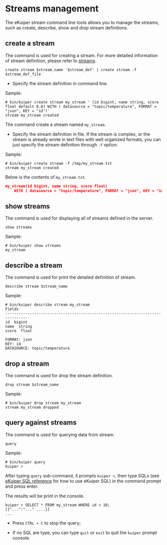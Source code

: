 # Streams management

The eKuiper stream command line tools allows you to manage the streams, such as create, describe, show and drop stream definitions.

## create a stream

The command is used for creating a stream. For more detailed information of stream definition, please refer to [streams](../../sqls/streams.md).

```shell
create stream $stream_name '$stream_def' | create stream -f $stream_def_file
```

- Specify the stream definition in command line.

Sample:

```shell
# bin/kuiper create stream my_stream ' (id bigint, name string, score float default 0.0) WITH ( datasource = "topic/temperature", FORMAT = "json", KEY = "id")'
stream my_stream created
```

The command create a stream named `my_stream`.

- Specify the stream definition in file. If the stream is complex, or the stream is already wrote in text files with well organized formats, you can just specify the stream definition through `-f` option.

Sample:

```shell
# bin/kuiper create stream -f /tmp/my_stream.txt
stream my_stream created
```

Below is the contents of `my_stream.txt`.

```json
my_stream(id bigint, name string, score float)
    WITH ( datasource = "topic/temperature", FORMAT = "json", KEY = "id");
```

## show streams

The command is used for displaying all of streams defined in the server.

```shell
show streams
```

Sample:

```shell
# bin/kuiper show streams
my_stream
```

## describe a stream

The command is used for print the detailed definition of stream.

```shell
describe stream $stream_name
```

Sample:

```shell
# bin/kuiper describe stream my_stream
Fields
--------------------------------------------------------------------------------
id  bigint
name  string
score  float

FORMAT: json
KEY: id
DATASOURCE: topic/temperature
```

## drop a stream

The command is used for drop the stream definition.

```shell
drop stream $stream_name
```

Sample:

```shell
# bin/kuiper drop stream my_stream
stream my_stream dropped
```

## query against streams

The command is used for querying data from stream.

```shell
query
```

Sample:

```shell
# bin/kuiper query
kuiper >
```

After typing `query` sub-command, it prompts `kuiper >`, then type SQLs (see [eKuiper SQL reference](../../sqls/overview.md) for how to use eKuiper SQL) in the command prompt and press enter.

The results will be print in the console.

```shell
kuiper > SELECT * FROM my_stream WHERE id > 10;
[{"...":"..." ....}]
...
```

- Press `CTRL + C` to stop the query;

- If no SQL are type, you can type `quit` or `exit` to quit the `kuiper` prompt console.
